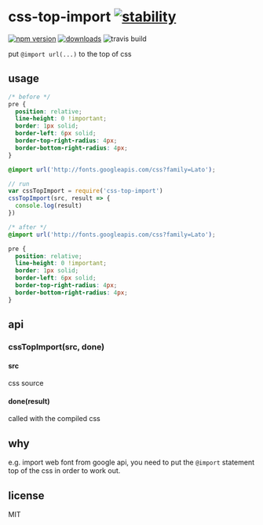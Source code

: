 # css-top-import [![stability][0]][1]
 [![npm version][2]][3] [![downloads][4]][5]
 ![travis build][6]

put `@import url(...)` to the top of css

## usage

```css
/* before */
pre {
  position: relative;
  line-height: 0 !important;
  border: 1px solid;
  border-left: 6px solid;
  border-top-right-radius: 4px;
  border-bottom-right-radius: 4px;
}

@import url('http://fonts.googleapis.com/css?family=Lato');
```

```js
// run
var cssTopImport = require('css-top-import')
cssTopImport(src, result => {
  console.log(result)
})
```


```css
/* after */
@import url('http://fonts.googleapis.com/css?family=Lato');

pre {
  position: relative;
  line-height: 0 !important;
  border: 1px solid;
  border-left: 6px solid;
  border-top-right-radius: 4px;
  border-bottom-right-radius: 4px;
}
```

## api
### cssTopImport(src, done)
#### src
css source
#### done(result)
called with the compiled css

## why
e.g. import web font from google api, you need to put the `@import` statement top of the css in order to work out.

## license
MIT

[0]: https://img.shields.io/badge/stability-stable-green.svg
[1]: https://nodejs.org/api/documentation.html#documentation_stability_index
[2]: https://img.shields.io/npm/v/css-top-import.svg?style=flat-square
[3]: https://npmjs.org/package/css-top-import
[4]: http://img.shields.io/npm/dm/css-top-import.svg?style=flat-square
[5]: https://npmjs.org/package/css-top-import
[6]: https://travis-ci.org/ZhouHansen/css-top-import.svg?branch=master
